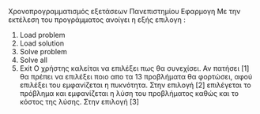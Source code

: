 Χρονοπρογραμματισμός εξετάσεων Πανεπιστημίου
  Εφαρμογη
   Με την εκτέλεση του προγράμματος ανοίγει η εξής επιλογη :
   1. Load problem
   2. Load solution
   3. Solve problem
   4. Solve all
   5. Exit
    Ο χρήστης καλείται να επιλέξει πως θα συνεχίσει. Αν πατήσει [1] θα πρέπει να επιλέξει ποιο απο τα 13 προβλήματα θα φορτώσει, αφού επιλέξει του εμφανίζεται η πυκνότητα. 
    Στην επιλογή [2] επιλέγεται το πρόβλημα και εμφανίζεται η λύση του προβλήματος καθώς και το κόστος της λύσης. Στην επιλογή [3]
